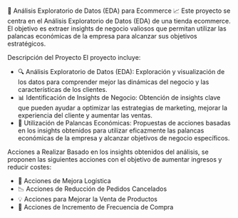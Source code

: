 🛒 Análisis Exploratorio de Datos (EDA) para Ecommerce 📈
Este proyecto se centra en el Análisis Exploratorio de Datos (EDA) de una tienda ecommerce. El objetivo es extraer insights de negocio valiosos que permitan utilizar las palancas económicas de la empresa para alcanzar sus objetivos estratégicos.

Descripción del Proyecto
El proyecto incluye:
- 🔍 Análisis Exploratorio de Datos (EDA): Exploración y visualización de los datos para comprender mejor las dinámicas del negocio y las características de los clientes.
- 📊 Identificación de Insights de Negocio: Obtención de insights clave que pueden ayudar a optimizar las estrategias de marketing, mejorar la experiencia del cliente y aumentar las ventas.
- 🎯 Utilización de Palancas Económicas: Propuestas de acciones basadas en los insights obtenidos para utilizar eficazmente las palancas económicas de la empresa y alcanzar objetivos de negocio específicos.

Acciones a Realizar
Basado en los insights obtenidos del análisis, se proponen las siguientes acciones con el objetivo de aumentar ingresos y reducir costes:

- 🚚 Acciones de Mejora Logística
- 📉 Acciones de Reducción de Pedidos Cancelados
- 💡 Acciones para Mejorar la Venta de Productos
- 🔄 Acciones de Incremento de Frecuencia de Compra


